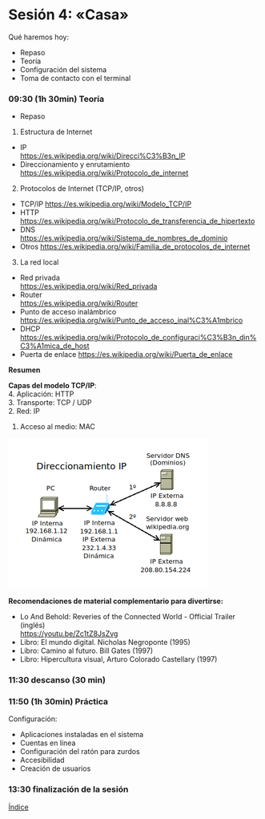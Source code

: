 # Sesión 4: «Casa»

Qué haremos hoy:
- Repaso
- Teoría
- Configuración del sistema
- Toma de contacto con el terminal

### 09:30 (1h 30min) Teoría  

- Repaso

1. Estructura de Internet
- IP  
https://es.wikipedia.org/wiki/Direcci%C3%B3n_IP  
- Direccionamiento y enrutamiento
https://es.wikipedia.org/wiki/Protocolo_de_internet  


2. Protocolos de Internet (TCP/IP, otros)  
- TCP/IP
https://es.wikipedia.org/wiki/Modelo_TCP/IP  
- HTTP
https://es.wikipedia.org/wiki/Protocolo_de_transferencia_de_hipertexto  
- DNS  
https://es.wikipedia.org/wiki/Sistema_de_nombres_de_dominio
- Otros
https://es.wikipedia.org/wiki/Familia_de_protocolos_de_internet  

3. La red local
- Red privada  
https://es.wikipedia.org/wiki/Red_privada
- Router  
https://es.wikipedia.org/wiki/Router  
- Punto de acceso inalámbrico  
https://es.wikipedia.org/wiki/Punto_de_acceso_inal%C3%A1mbrico  
- DHCP  
https://es.wikipedia.org/wiki/Protocolo_de_configuraci%C3%B3n_din%C3%A1mica_de_host  
- Puerta de enlace
https://es.wikipedia.org/wiki/Puerta_de_enlace  

**Resumen**  

**Capas del modelo TCP/IP**:  
4. Aplicación: HTTP  
3. Transporte: TCP / UDP  
2. Red: IP  
1. Acceso al medio: MAC  

![Direccionamiento IP](../recursos/ip.png) 

**Recomendaciones de material complementario para divertirse:** 
- Lo And Behold: Reveries of the Connected World - Official Trailer (inglés)  
https://youtu.be/Zc1tZ8JsZvg  
- Libro: El mundo digital. Nicholas Negroponte (1995)  
- Libro: Camino al futuro. Bill Gates (1997)  
- Libro: Hipercultura visual, Arturo Colorado Castellary (1997)  

### 11:30 descanso (30 min)  

### 11:50 (1h 30min) Práctica

Configuración:  
- Aplicaciones instaladas en el sistema
- Cuentas en línea
- Configuración del ratón para zurdos
- Accesibilidad
- Creación de usuarios

### 13:30 finalización de la sesión

[Índice](../README.md)